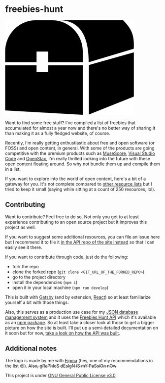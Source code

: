 # freebies-hunt

![Freebies Hunt logo](./docs/assets/freebies-hunt-logo.svg)

Want to find some free stuff? I've compiled a list of freebies that accumulated for almost a year now and there's no better way of sharing it than making it as a fully fledged website, of course.

Recently, I'm really getting enthustiastic about free and open software (or FOSS) and open content, in general. With some of the products are going competitive with the premium products such as [MuseScore](https://musescore.org/), [Visual Studio Code](https://code.visualstudio.com/) and [OpenStax](https://openstax.org/), I'm really thrilled looking into the future with these open content floating around. So why not bundle them up and compile them in a list. 

If you want to explore into the world of open content, here's a bit of a gateway for you. It's not complete compared to [other resource lists](https://github.com/sindresorhus/awesome) but I tried to keep it small (saying while sitting at a count of 250 resources, lol).

## Contributing
Want to contribute? Feel free to do so. Not only you get to at least experience contributing to an open source project but it improves this project as well.

If you want to suggest some additional resources, you can file an issue here but I recommend it to file it [in the API repo of the site instead](https://github.com/foo-dogsquared/freebies-hunt-api) so that I can easily see it there.

If you want to contribute through code, just do the following:

- fork the repo
- clone the forked repo (`git clone <GIT_URL_OF_THE_FORKED_REPO>`)
- go to the project directory
- install the dependencies (`npm i`)
- open it in your local machine (`npm run develop`)

This is built with [Gatsby](http://gatsbyjs.org/) (and by extension, [React](http://reactjs.org/)) so at least familiarize yourself a bit with those things.

Also, this serves as a production use case for my [JSON database management system](https://github.com/foo-dogsquared/jayson-db) and it uses the [Freebies Hunt API](https://github.com/foo-dogsquared/freebies-hunt-api) which it's available as an [npm package](https://www.npmjs.com/package/freebies-hunt-api). So at least take a closer look at those to get a bigger picture on how the site is built. I'll put up a semi-detailed documentation on it soon but for now, [take a look on how the API was built](https://github.com/foo-dogsquared/freebies-hunt-api/blob/master/docs/getting-started.md).

## Additional notes 
The logo is made by me with [Figma](http://figma.com/) (hey, one of my recommendations in the list 😉). ~~Also, gRaPhIcS dEsIgN iS mY PaSsiOn nOw~~

This project is under [GNU General Public License v3.0](https://choosealicense.com/licenses/gpl-3.0/).
